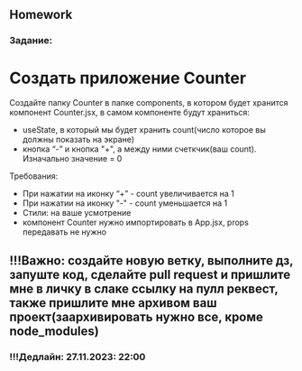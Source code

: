 ## Homework

### Задание:

# Создать приложение Counter

Создайте папку Counter в папке components, в котором будет хранится компонент Counter.jsx, в самом компоненте будут храниться:

- useState, в который мы будет хранить count(число которое вы должны показать на экране)
- кнопка “-” и кнопка "+", а между ними счеткчик(ваш count). Изначально значение = 0

Требования:

- При нажатии на иконку “+” - count увеличивается на 1
- При нажатии на иконку "-" - count уменьшается на 1
- Стили: на ваше усмотрение
- компонент Counter нужно импортировать в App.jsx, props передавать не нужно

## !!!Важно: создайте новую ветку, выполните дз, запуште код, сделайте pull request и пришлите мне в личку в слаке ссылку на пулл реквест, также пришлите мне архивом ваш проект(заархивировать нужно все, кроме node_modules)

### !!!Дедлайн: 27.11.2023: 22:00
